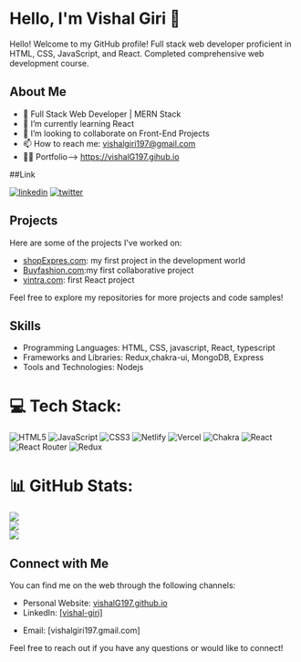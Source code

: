 # Hello, I'm Vishal Giri 👋

Hello! Welcome to my GitHub profile! Full stack web developer proficient in HTML, CSS, JavaScript, and React. Completed comprehensive web development course.
## About Me

- 💼 Full Stack Web Developer | MERN Stack
- 🌱 I’m currently learning React
- 👯 I’m looking to collaborate on Front-End Projects
- 📫 How to reach me: vishalgiri197@gmail.com
- 👩‍🚒 Portfolio--> https://vishalG197.gihub.io
 




##Link
<!--[![portfolio](https://img.shields.io/badge/my_portfolio-000?style=for-the-badge&logo=ko-fi&logoColor=white)](https://vishalG197.gihub.io) -->

[![linkedin](https://img.shields.io/badge/linkedin-0A66C2?style=for-the-badge&logo=linkedin&logoColor=white)](https://www.linkedin.com/in/vishal-giri-833180175/)
[![twitter](https://img.shields.io/badge/twitter-1DA1F2?style=for-the-badge&logo=youtube&logoColor=white)](https://www.youtube.com/@Dev_As_U_Vish-xk9se/featured)


## Projects

Here are some of the projects I've worked on:

- [shopExpres.com]([link-to-project-1](https://marvelous-crostata-edb007.netlify.app/)): my first project in the development world
- [Buyfashion.com]([link-to-project-2](https://fastidious-melba-d436e9.netlify.app/)):my first collaborative project
- [vintra.com](link-to-project-3): first React project

Feel free to explore my repositories for more projects and code samples!

## Skills

- Programming Languages: HTML, CSS, javascript, React, typescript
- Frameworks and Libraries: Redux,chakra-ui, MongoDB, Express
- Tools and Technologies: Nodejs


# 💻 Tech Stack:
![HTML5](https://img.shields.io/badge/html5-%23E34F26.svg?style=for-the-badge&logo=html5&logoColor=white) ![JavaScript](https://img.shields.io/badge/javascript-%23323330.svg?style=for-the-badge&logo=javascript&logoColor=%23F7DF1E) ![CSS3](https://img.shields.io/badge/css3-%231572B6.svg?style=for-the-badge&logo=css3&logoColor=white) ![Netlify](https://img.shields.io/badge/netlify-%23000000.svg?style=for-the-badge&logo=netlify&logoColor=#00C7B7) ![Vercel](https://img.shields.io/badge/vercel-%23000000.svg?style=for-the-badge&logo=vercel&logoColor=white)   ![Chakra](https://img.shields.io/badge/chakra-%234ED1C5.svg?style=for-the-badge&logo=chakraui&logoColor=white)  ![React](https://img.shields.io/badge/react-%2320232a.svg?style=for-the-badge&logo=react&logoColor=%2361DAFB) ![React Router](https://img.shields.io/badge/React_Router-CA4245?style=for-the-badge&logo=react-router&logoColor=white) ![Redux](https://img.shields.io/badge/redux-%23593d88.svg?style=for-the-badge&logo=redux&logoColor=white) 
# 📊 GitHub Stats:
![](https://github-readme-stats.vercel.app/api?username=vishalG197&theme=react&hide_border=false&include_all_commits=true&count_private=true)<br/>
![](https://github-readme-streak-stats.herokuapp.com/?user=vishalG197&theme=react&hide_border=false)<br/>
![](https://github-readme-stats.vercel.app/api/top-langs/?username=vishalG197&theme=react&hide_border=false&include_all_commits=true&count_private=true&layout=compact)

<!-- ## Contributions

I enjoy contributing to the open-source community and helping others. Some of my notable contributions include:

- [Contribution 1](link-to-contribution-1): Description or impact of the contribution
- [Contribution 2](link-to-contribution-2): Description or impact of the contribution
- [Contribution 3](link-to-contribution-3): Description or impact of the contribution -->

<!-- ## Blog

I occasionally write blog posts on various topics. Check out my latest articles:

- [Blog Post 1](link-to-blog-post-1): Brief summary or key takeaways
 -->

## Connect with Me

You can find me on the web through the following channels:

- Personal Website: [vishalG197.github.io](https://vishalG197.gihub.io)
- LinkedIn: [[vishal-giri]](https://www.linkedin.com/in/vishal-giri-833180175/)
<!-- - Twitter: [Your Twitter handle] -->
- Email: [vishalgiri197.gmail.com]

Feel free to reach out if you have any questions or would like to connect!

